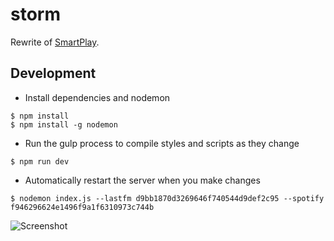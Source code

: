 # storm

Rewrite of [SmartPlay](https://github.com/montyanderson/SmartPlay).

## Development

* Install dependencies and nodemon

```
$ npm install
$ npm install -g nodemon
```

* Run the gulp process to compile styles and scripts as they change

```
$ npm run dev
```

* Automatically restart the server when you make changes

```
$ nodemon index.js --lastfm d9bb1870d3269646f740544d9def2c95 --spotify f946296624e1496f9a1f6310973c744b
```

![Screenshot](https://i.imgur.com/cKEJu2m.png)
